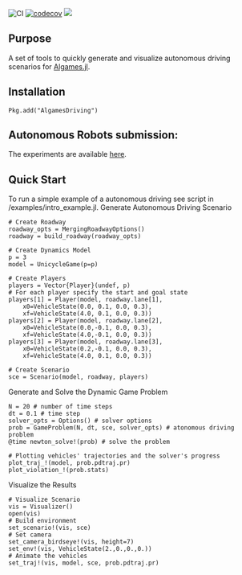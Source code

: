 ![CI](https://github.com/simon-lc/AlgamesDriving.jl/workflows/CI/badge.svg)
[![codecov](https://codecov.io/gh/simon-lc/AlgamesDriving.jl/branch/master/graph/badge.svg?token=UMFAFPUGBE)](https://codecov.io/gh/simon-lc/AlgamesDriving.jl)
[![](https://img.shields.io/badge/docs-dev-blue.svg)](https://simon-lc.github.io/AlgamesDriving.jl/dev)

## Purpose
A set of tools to quickly generate and visualize autonomous driving scenarios for [Algames.jl](https://github.com/simon-lc/Algames.jl).

## Installation
```
Pkg.add("AlgamesDriving")
```

## Autonomous Robots submission: 
The experiments are available [here](https://github.com/simon-lc/AlgamesDriving.jl/releases/tag/autonomous_robots_v1.0).

## Quick Start
To run a simple example of a autonomous driving see script in /examples/intro_example.jl.
Generate Autonomous Driving Scenario
```
# Create Roadway
roadway_opts = MergingRoadwayOptions()
roadway = build_roadway(roadway_opts)

# Create Dynamics Model
p = 3
model = UnicycleGame(p=p)

# Create Players
players = Vector{Player}(undef, p)
# For each player specify the start and goal state
players[1] = Player(model, roadway.lane[1],
    x0=VehicleState(0.0, 0.1, 0.0, 0.3),
    xf=VehicleState(4.0, 0.1, 0.0, 0.3))
players[2] = Player(model, roadway.lane[2],
    x0=VehicleState(0.0,-0.1, 0.0, 0.3),
    xf=VehicleState(4.0,-0.1, 0.0, 0.3))
players[3] = Player(model, roadway.lane[3],
    x0=VehicleState(0.2,-0.1, 0.0, 0.3),
    xf=VehicleState(4.0, 0.1, 0.0, 0.3))

# Create Scenario
sce = Scenario(model, roadway, players)
```
Generate and Solve the Dynamic Game Problem
```
N = 20 # number of time steps
dt = 0.1 # time step
solver_opts = Options() # solver options
prob = GameProblem(N, dt, sce, solver_opts) # atonomous driving problem
@time newton_solve!(prob) # solve the problem

# Plotting vehicles' trajectories and the solver's progress
plot_traj_!(model, prob.pdtraj.pr)
plot_violation_!(prob.stats)
```
 Visualize the Results
```
# Visualize Scenario
vis = Visualizer()
open(vis)
# Build environment
set_scenario!(vis, sce)
# Set camera
set_camera_birdseye!(vis, height=7)
set_env!(vis, VehicleState(2.,0.,0.,0.))
# Animate the vehicles
set_traj!(vis, model, sce, prob.pdtraj.pr)

```
